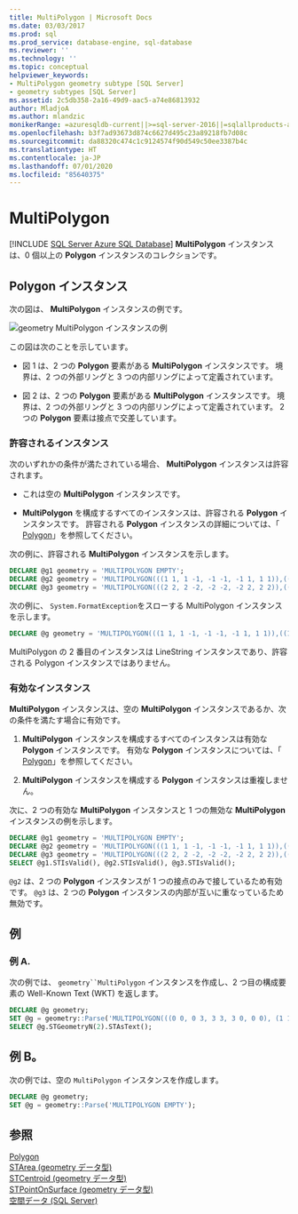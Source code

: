 ```yaml
---
title: MultiPolygon | Microsoft Docs
ms.date: 03/03/2017
ms.prod: sql
ms.prod_service: database-engine, sql-database
ms.reviewer: ''
ms.technology: ''
ms.topic: conceptual
helpviewer_keywords:
- MultiPolygon geometry subtype [SQL Server]
- geometry subtypes [SQL Server]
ms.assetid: 2c5db358-2a16-49d9-aac5-a74e86813932
author: MladjoA
ms.author: mlandzic
monikerRange: =azuresqldb-current||>=sql-server-2016||=sqlallproducts-allversions||>=sql-server-linux-2017||=azuresqldb-mi-current
ms.openlocfilehash: b3f7ad93673d874c6627d495c23a89218fb7d08c
ms.sourcegitcommit: da88320c474c1c9124574f90d549c50ee3387b4c
ms.translationtype: HT
ms.contentlocale: ja-JP
ms.lasthandoff: 07/01/2020
ms.locfileid: "85640375"
---
```

# <a name="multipolygon"></a>MultiPolygon
[!INCLUDE [SQL Server Azure SQL Database](../../includes/applies-to-version/sql-asdb.md)]
  **MultiPolygon** インスタンスは、0 個以上の **Polygon** インスタンスのコレクションです。  
  
## <a name="polygon-instances"></a>Polygon インスタンス  
 次の図は、 **MultiPolygon** インスタンスの例です。  
  
 ![geometry MultiPolygon インスタンスの例](../../relational-databases/spatial/media/multipolygon.gif "geometry MultiPolygon インスタンスの例")  
  
 この図は次のことを示しています。  
  
-   図 1 は、2 つの **Polygon** 要素がある **MultiPolygon** インスタンスです。 境界は、2 つの外部リングと 3 つの内部リングによって定義されています。  
  
-   図 2 は、2 つの **Polygon** 要素がある **MultiPolygon** インスタンスです。 境界は、2 つの外部リングと 3 つの内部リングによって定義されています。 2 つの **Polygon** 要素は接点で交差しています。  
  
### <a name="accepted-instances"></a>許容されるインスタンス  
 次のいずれかの条件が満たされている場合、 **MultiPolygon** インスタンスは許容されます。  
  
-   これは空の **MultiPolygon** インスタンスです。  
  
-   **MultiPolygon** を構成するすべてのインスタンスは、許容される **Polygon** インスタンスです。 許容される **Polygon** インスタンスの詳細については、「 [Polygon](../../relational-databases/spatial/polygon.md)」を参照してください。  
  
次の例に、許容される **MultiPolygon** インスタンスを示します。  
  
```sql  
DECLARE @g1 geometry = 'MULTIPOLYGON EMPTY';  
DECLARE @g2 geometry = 'MULTIPOLYGON(((1 1, 1 -1, -1 -1, -1 1, 1 1)),((1 1, 3 1, 3 3, 1 3, 1 1)))';  
DECLARE @g3 geometry = 'MULTIPOLYGON(((2 2, 2 -2, -2 -2, -2 2, 2 2)),((1 1, 3 1, 3 3, 1 3, 1 1)))';  
```  
  
次の例に、 `System.FormatException`をスローする MultiPolygon インスタンスを示します。  
  
```sql  
DECLARE @g geometry = 'MULTIPOLYGON(((1 1, 1 -1, -1 -1, -1 1, 1 1)),((1 1, 3 1, 3 3)))';  
```  
  
MultiPolygon の 2 番目のインスタンスは LineString インスタンスであり、許容される Polygon インスタンスではありません。  
  
### <a name="valid-instances"></a>有効なインスタンス  
 **MultiPolygon** インスタンスは、空の **MultiPolygon** インスタンスであるか、次の条件を満たす場合に有効です。  
  
1.  **MultiPolygon** インスタンスを構成するすべてのインスタンスは有効な **Polygon** インスタンスです。 有効な **Polygon** インスタンスについては、「 [Polygon](../../relational-databases/spatial/polygon.md)」を参照してください。  
  
2.  **MultiPolygon** インスタンスを構成する **Polygon** インスタンスは重複しません。  

次に、2 つの有効な **MultiPolygon** インスタンスと 1 つの無効な **MultiPolygon** インスタンスの例を示します。  
  
```sql  
DECLARE @g1 geometry = 'MULTIPOLYGON EMPTY';  
DECLARE @g2 geometry = 'MULTIPOLYGON(((1 1, 1 -1, -1 -1, -1 1, 1 1)),((1 1, 3 1, 3 3, 1 3, 1 1)))';  
DECLARE @g3 geometry = 'MULTIPOLYGON(((2 2, 2 -2, -2 -2, -2 2, 2 2)),((1 1, 3 1, 3 3, 1 3, 1 1)))';  
SELECT @g1.STIsValid(), @g2.STIsValid(), @g3.STIsValid();  
```  
  
`@g2` は、2 つの **Polygon** インスタンスが 1 つの接点のみで接しているため有効です。 `@g3` は、2 つの **Polygon** インスタンスの内部が互いに重なっているため無効です。  
  
## <a name="examples"></a>例  
### <a name="example-a"></a>例 A.
次の例では、 `geometry``MultiPolygon` インスタンスを作成し、2 つ目の構成要素の Well-Known Text (WKT) を返します。  
  
```sql  
DECLARE @g geometry;  
SET @g = geometry::Parse('MULTIPOLYGON(((0 0, 0 3, 3 3, 3 0, 0 0), (1 1, 1 2, 2 1, 1 1)), ((9 9, 9 10, 10 9, 9 9)))');  
SELECT @g.STGeometryN(2).STAsText();  
```  
  
## <a name="example-b"></a>例 B。
次の例では、空の `MultiPolygon` インスタンスを作成します。  
  
```sql  
DECLARE @g geometry;  
SET @g = geometry::Parse('MULTIPOLYGON EMPTY');  
```  
  
## <a name="see-also"></a>参照  
 [Polygon](../../relational-databases/spatial/polygon.md)   
 [STArea &#40;geometry データ型&#41;](../../t-sql/spatial-geometry/starea-geometry-data-type.md)   
 [STCentroid &#40;geometry データ型&#41;](../../t-sql/spatial-geometry/stcentroid-geometry-data-type.md)   
 [STPointOnSurface &#40;geometry データ型&#41;](../../t-sql/spatial-geometry/stpointonsurface-geometry-data-type.md)   
 [空間データ &#40;SQL Server&#41;](../../relational-databases/spatial/spatial-data-sql-server.md)  
  
  
